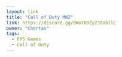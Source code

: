```yaml
---
layout: link
title: "Call of Duty MW2"
link: https://discord.gg/0WoT0DZy2J0Ub1lC
owner: "Chortas"
tags: 
  - FPS Games
  - Call of Duty
---
```

